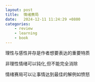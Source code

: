 ```yaml
---
layout: post
title:  情绪赛局
date:   2024-12-11 11:24:29 +0800
categories: 
    - review
    - learning
    - book
---
```


理性与感性并存是作者想要表达的重要特质

非理性情绪可以钝化,但不能完全消除

情绪赛局可以让事情达到最佳的解例如愤怒